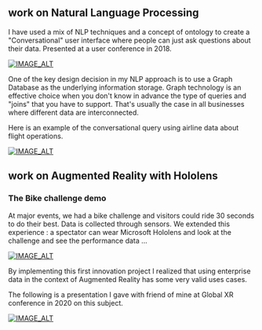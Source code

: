 ##  work on Natural Language Processing

I have used a mix of NLP techniques and a concept of ontology to create a "Conversational" user interface where people can just ask questions about their data.
Presented at a user conference in 2018.

[![IMAGE_ALT](https://i9.ytimg.com/vi/OTVENGvS72A/mq2.jpg?sqp=CLDOs5gG&rs=AOn4CLBiMyNVhOOoUONpJjoe7kgU4RrMaQ)](https://www.youtube.com/watch?v=OTVENGvS72A)


One of the key design decision in my NLP approach is to use a Graph Database as the underlying information storage. Graph technology is an effective choice when you don't know in advance the type of queries and "joins" that you have to support. That's usually the case in all businesses where different data are interconnected.

Here is an example of the conversational query using airline data about flight operations.

[![IMAGE_ALT](https://i9.ytimg.com/vi/VnkoLH0v3DM/mq2.jpg?sqp=CNjJs5gG&rs=AOn4CLAW70xyN-IS28kWeLUWVetOLwrC7g)](https://youtu.be/VnkoLH0v3DM)

## work on Augmented Reality with Hololens

### The Bike challenge demo

At major events, we had a bike challenge and visitors could ride 30 seconds to do their best. Data is collected through sensors.
We extended this experience : a spectator can wear Microsoft Hololens and look at the challenge and see the performance data ...

[![IMAGE_ALT](https://i9.ytimg.com/vi/KxpOcxRj_S4/mq1.jpg?sqp=CMSepZgG&rs=AOn4CLAdPDQLztga0pkbkTcKkCcGd4A9bQ&retry=4)](https://youtu.be/KxpOcxRj_S4)

By implementing this first innovation project I realized that using enterprise data in the context of Augmented Reality has some very valid uses cases.

The following is a presentation I gave with friend of mine at Global XR conference in 2020 on this subject.

[![IMAGE_ALT]()](https://youtu.be/5RH4gl84ZP0)
